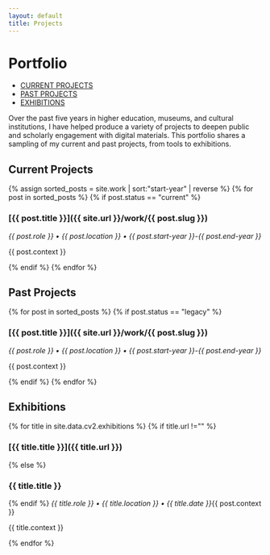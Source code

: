 ```yaml
---
layout: default
title: Projects
---
```

# Portfolio

<div class="tabsWrapper clear" id="t0">
<ul class="tabs">
    <li>
        <a href="#current-projects">CURRENT PROJECTS</a></li>
    <li>
        <a href="#past-projects">PAST PROJECTS</a></li>
      <li>
        <a href="#past-projects">EXHIBITIONS</a></li>
</ul>
</div>

Over the past five years in higher education, museums, and cultural institutions, I have helped produce a variety of projects to deepen public and scholarly engagement with digital materials. This portfolio shares a sampling of my current and past projects, from tools to exhibitions.

## Current Projects 

{% assign sorted_posts = site.work | sort:"start-year" | reverse %}
{% for post in sorted_posts %}
{% if post.status == "current" %}
### [{{ post.title }}]({{ site.url }}/work/{{ post.slug }}) 
*{{ post.role }} • {{ post.location }} • {{ post.start-year }}-{{ post.end-year }}*

{{ post.context }}


{% endif %}
{% endfor %}

## Past Projects

{% for post in sorted_posts %}
{% if post.status == "legacy" %}
### [{{ post.title }}]({{ site.url }}/work/{{ post.slug }}) 
*{{ post.role }} • {{ post.location }} • {{ post.start-year }}-{{ post.end-year }}*

{{ post.context }}

{% endif %}
{% endfor %}

## Exhibitions
<!-- Exhibitions-->

{% for title in site.data.cv2.exhibitions %}
{% if title.url !="" %}
### [{{ title.title }}]({{ title.url }}) 
{% else %}
### {{ title.title }} 
{% endif %}
*{{ title.role }} • {{ title.location }} • {{ title.date }}*{{ post.context }}

{{ title.context }}

{% endfor %}